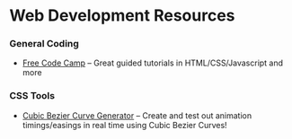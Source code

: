 # Web Development Resources


### General Coding
* <a href="learn.freecodecamp.org" target="blank">Free Code Camp</a> – Great guided tutorials in HTML/CSS/Javascript and more

### CSS Tools
* <a href="https://cubic-bezier.com" target="blank">Cubic Bezier Curve Generator</a> – Create and test out animation timings/easings in real time using Cubic Bezier Curves!